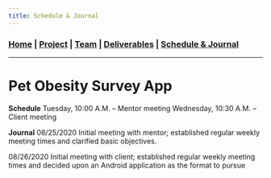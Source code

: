```yaml
---
title: Schedule & Journal
---
```

### [Home](https://mtcahill57.github.io/523-fa20-m.github.io/) \| [Project](project.md) \| [Team](team.md) \| [Deliverables](deliverables.md) \| [Schedule & Journal](journal-sched.md)

___

# Pet Obesity Survey App

**Schedule**
Tuesday, 10:00 A.M. – Mentor meeting
Wednesday, 10:30 A.M. – Client meeting

**Journal**
08/25/2020
Initial meeting with mentor; established regular weekly meeting times and clarified basic objectives.

08/26/2020
Initial meeting with client; established regular weekly meeting times and decided upon an Android application as the format to pursue
